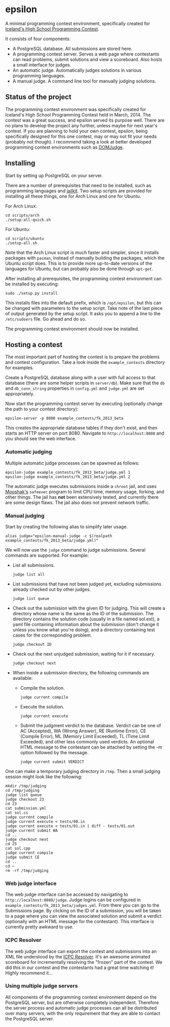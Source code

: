 
epsilon
=======

A minimal programming contest environment, specifically created for [Iceland's
High School Programming Contest](http://forritun.is).

It consists of four components:
- A PostgreSQL database. All submissions are stored here.
- A programming contest server. Serves a web page where contestants can read
  problems, submit solutions and view a scoreboard. Also hosts a small
  interface for judges.
- An automatic judge. Automatically judges solutions in various programming
  languages.
- A manual judge. A command line tool for manually judging solutions.

Status of the project
---------------------

The programming contest environment was specifically created for Iceland's High
School Programming Contest held in March, 2014. The contest was a great
success, and epsilon served its purpose well. There are no plans to develop the
project any further, unless maybe for next year's contest. If you are planning
to hold your own contest, epsilon, being specifically designed for this one
contest, may or may not fit your needs (probably not though). I recommend
taking a look at better developed programming contest environments such as
[DOMJudge](http://www.domjudge.org/).

Installing
----------

Start by setting up PostgreSQL on your server.

There are a number of prerequisites that need to be installed, such as
programming languages and [jailkit](http://olivier.sessink.nl/jailkit/). Two
setup scripts are provided for installing all these things, one for Arch Linux
and one for Ubuntu.

For Arch Linux:

    cd scripts/arch
    ./setup-all-quick.sh

For Ubuntu:

    cd scripts/ubuntu
    ./setup-all.sh

Note that the Arch Linux script is much faster and simpler, since it installs
packages with `pacman`, instead of manually building the packages, which the
Ubuntu script does. This is to provide more up-to-date versions of the
languages for Ubuntu, but can probably also be done through `apt-get`.

After installing all prerequisites, the programming contest environment can be
installed by executing:

    sudo ./setup.py install

This installs files into the default prefix, which is `/opt/epsilon`, but this
can be changed with parameters to the setup script. Take note of the last piece
of output generated by the setup script. It asks you to append a line to the
`/etc/sudoers` file. Go ahead and do so.

The programming contest environment should now be installed.

Hosting a contest
-----------------

The most important part of hosting the contest is to prepare the problems and
contest configuration. Take a look inside the `example_contests` directory for
examples.

Create a PostgreSQL database along with a user with full access to that
database (there are some helper scripts in `server/db`). Make sure that the
`db` and `db_conn_string` properties in `config.yml` and `judge.yml` are set
appropriately.

Now start the programming contest server by executing (optionally change the
path to your contest directory):

    epsilon-server -p 8080 example_contests/fk_2013_beta

This creates the appropriate database tables if they don't exist, and then
starts an HTTP server on port 8080. Navigate to `http://localhost:8080` and you
should see the web interface.

### Automatic judging

Multiple automatic judge processes can be spawned as follows:

    epsilon-judge example_contests/fk_2013_beta/judge.yml 1
    epsilon-judge example_contests/fk_2013_beta/judge.yml 2

The automatic judge executes submissions inside a `chroot` jail, and uses
[Mooshak's](https://mooshak.dcc.fc.up.pt/) `safeexec` program to limit CPU
time, memory usage, forking, and other things. The jail has **not** been
extensively tested, and currently there are some design flaws. The jail also
does not prevent network traffic.

### Manual judging

Start by creating the following alias to simplify later usage.

    alias judge="epsilon-manual-judge -c $(realpath example_contests/fk_2013_beta/judge.yml)"

We will now use the `judge` command to judge submissions. Several commands are
supported. For example:

- List all submissions.

    `judge list all`

- List submissions that have not been judged yet, excluding submissions already
  checked out by other judges.

    `judge list queue`

- Check out the submission with the given ID for judging. This will create a
  directory whose name is the same as the ID of the submission. The directory
  contains the solution code (usually in a file named sol.ext), a yaml file
  containing information about the submission (don't change it unless you know
  what you're doing), and a directory containing test cases for the
  corresponding problem.

    `judge checkout ID`

- Check out the next unjudged submission, waiting for it if necessary.

    `judge checkout next`

- When inside a submission directory, the following commands are available:
    - Compile the solution.

        `judge current compile`

    - Execute the solution.

        `judge current execute`

    - Submit the judgment verdict to the database. Verdict can be one of AC
      (Accepted), WA (Wrong Answer), RE (Runtime Error), CE (Compile Error), ML
      (Memory Limit Exceeded), TL (Time Limit Exceeded), and other less
      commonly used verdicts. An optional HTML message to the contestant can be
      attached by setting the -m option followed by the message.

        `judge current submit VERDICT`

One can make a temporary judging directory in `/tmp`. Then a small judging
session might look like the following:

    mkdir /tmp/judging
    cd /tmp/judging
    judge list queue
    judge checkout 23
    cd 23
    cat submission.yml
    cat sol.cs
    judge current compile
    judge current execute < tests/00.in
    judge current execute < tests/01.in | diff - tests/01.out
    judge current submit WA
    cd ..
    judge checkout next
    cd 25
    cat sol.cpp
    judge current compile
    judge submit CE
    cd ..
    cd ~
    rm -rf /tmp/judging


### Web judge interface

The web judge interface can be accessed by navigating to
`http://localhost:8080/judge`. Judge logins can be configured in
`example_contests/fk_2013_beta/judges.yml`.  From there you can go to the
Submissions page. By clicking on the ID of a submission, you will be taken to a
page where you can view the associated solution and submit a verdict
(optionally with an HTML message for the contestant). This interface is
currently pretty awkward to use.


### ICPC Resolver

The web judge interface can export the contest and submissions into an XML file
understood by the [ICPC Resolver](https://github.com/icpc-live/graphics).
It's an awesome animated scoreboard for incrementally resolving the "frozen"
part of the contest. We did this in our contest and the contestants had a great
time watching it! Highly recommend it...


### Using multiple judge servers

All components of the programming contest environment depend on the PostgreSQL
server, but are otherwise completely independent. Therefore the server process
and automatic judge processes can all be distributed over many servers, with
the only requirement that they are able to contact the PostgreSQL server.


